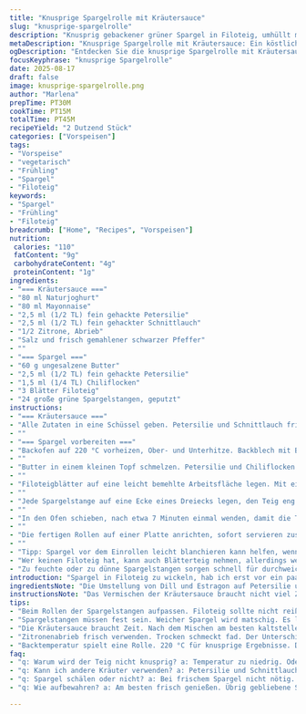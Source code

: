 ```yaml
---
title: "Knusprige Spargelrolle mit Kräutersauce"
slug: "knusprige-spargelrolle"
description: "Knusprig gebackener grüner Spargel in Filoteig, umhüllt mit würziger Butter und Kräutern, serviert mit einer cremigen Kräutersauce aus Joghurt und Mayonnaise. Etwas Chili bringt die nötige Schärfe, Zitronenzeste eine frische Note. Ideal als Vorspeise, vegetarisch und ohne Nüsse. Die Kräutersauce wird aus Dill und Estragon durch frische Petersilie und Schnittlauch ersetzt, für einen überraschend frischen Geschmack. Backzeit und -temperatur leicht angepasst für optimale Textur. Die Spargelstangen müssen fest und knackig sein, sonst wird das Ergebnis matschig."
metaDescription: "Knusprige Spargelrolle mit Kräutersauce: Ein köstliches Rezept mit frischem Spargel, perfekt als Vorspeise für jeden Anlass."
ogDescription: "Entdecken Sie die knusprige Spargelrolle mit Kräutersauce – ein Genuss, der frische Aromen und knackige Texturen verbindet."
focusKeyphrase: "knusprige Spargelrolle"
date: 2025-08-17
draft: false
image: knusprige-spargelrolle.png
author: "Marlena"
prepTime: PT30M
cookTime: PT15M
totalTime: PT45M
recipeYield: "2 Dutzend Stück"
categories: ["Vorspeisen"]
tags:
- "Vorspeise"
- "vegetarisch"
- "Frühling"
- "Spargel"
- "Filoteig"
keywords:
- "Spargel"
- "Frühling"
- "Filoteig"
breadcrumb: ["Home", "Recipes", "Vorspeisen"]
nutrition: 
 calories: "110"
 fatContent: "9g"
 carbohydrateContent: "4g"
 proteinContent: "1g"
ingredients:
- "=== Kräutersauce ==="
- "80 ml Naturjoghurt"
- "80 ml Mayonnaise"
- "2,5 ml (1/2 TL) fein gehackte Petersilie"
- "2,5 ml (1/2 TL) fein gehackter Schnittlauch"
- "1/2 Zitrone, Abrieb"
- "Salz und frisch gemahlener schwarzer Pfeffer"
- ""
- "=== Spargel ==="
- "60 g ungesalzene Butter"
- "2,5 ml (1/2 TL) fein gehackte Petersilie"
- "1,5 ml (1/4 TL) Chiliflocken"
- "3 Blätter Filoteig"
- "24 große grüne Spargelstangen, geputzt"
instructions:
- "=== Kräutersauce ==="
- "Alle Zutaten in eine Schüssel geben. Petersilie und Schnittlauch frisch hacken, das macht den Unterschied. Mit Salz und Pfeffer kräftig abschmecken. Kalt stellen, die Aromen setzen sich noch besser nach einer Weile. Mindestens 20 Minuten vor dem Servieren."
- ""
- "=== Spargel vorbereiten ==="
- "Backofen auf 220 °C vorheizen, Ober- und Unterhitze. Backblech mit Backpapier auslegen. Spargel waschen, Enden abbrechen, nur die knackigen Stangen verwenden. Zu dünner Spargel wird beim Backen schnell zu weich, keine Krümel- oder Faserreste an den Spitzen."
- ""
- "Butter in einem kleinen Topf schmelzen. Petersilie und Chiliflocken dazugeben, ein wenig salzen und pfeffern. Dann Zitronenabrieb einrühren, die frische Säure lässt das Butteraroma nicht platt wirken. Vom Herd nehmen, die Butter soll nur aromatisiert, nicht dunkel oder verbrannt werden."
- ""
- "Filoteigblätter auf eine leicht bemehlte Arbeitsfläche legen. Mit einem Pinsel großzügig mit der Kräuter-Butter bestreichen. Die Blätter in der Länge in 3 breite Streifen schneiden, jeden Streifen dann in etwa 4 Quadrate, diese dann diagonal halbieren. Ergibt 24 Dreiecke. Wenn der Teig reißt, sofort beheben: Luftfeuchtigkeit oder zu trockene Teigblätter eher etwas feucht einstreichen."
- ""
- "Jede Spargelstange auf eine Ecke eines Dreiecks legen, den Teig eng um den Spargel rollen, dabei leicht andrücken aber nicht ziehen, damit der Teig beim Backen knusprig bleibt und nicht aufreißt. Auf das Backblech setzen, mit der restlichen Butter aus dem Topf nochmal alle Rollen vorsichtig bestreichen."
- ""
- "In den Ofen schieben, nach etwa 7 Minuten einmal wenden, damit die Teigrolle von allen Seiten gleichmäßig goldbraun wird. Etwa 13 Minuten insgesammt, bis der Teig knisternd knusprig und tief goldfarben ist. Nicht zu lange, sonst wird der Spargel zu trocken und fad."
- ""
- "Die fertigen Rollen auf einer Platte anrichten, sofort servieren zusammen mit der gut gekühlten Kräutersauce. Die Sauce bringt Frische und sorgt für die Balance zur würzigen, buttrigen Kruste. Perfekt, wenn der Spargel eben noch knackig ist."
- ""
- "Tipp: Spargel vor dem Einrollen leicht blanchieren kann helfen, wenn die Stangen sehr dick sind, ich persönlich mag den knackigen Kontrast lieber direkt roh. Kleiner Trick: Der hohe Fettanteil im Teig hilft, trockenen Spargel zu vermeiden."
- "Wer keinen Filoteig hat, kann auch Blätterteig nehmen, allerdings weicht die Textur etwas ab, wird weniger knusprig, aber schön buttrig."
- "Zu feuchte oder zu dünne Spargelstangen sorgen schnell für durchweichte Teighüllen, dann lieber kurze Backzeit und schnell servieren."
introduction: "Spargel in Filoteig zu wickeln, hab ich erst vor ein paar Jahren ausprobiert. Lerne immer noch, wie man die perfekte Balance aus knackigem Spargel und knusprigem, nicht zu trockenen Teig trifft. Die Kräutersauce ist für mich ein Muss – frische Kräuter, ein wenig Zitronenzeste, keine schweren Saucen. Das Anrühren dauert Minuten, gibt aber den nötigen Kick. Beim Backen höre ich auf das Knistern des Filoteigs, er muss goldgelb werden, nicht dunkler oder zu blass. Frischer Spargel ist hier alles, zu alt und holzig geht gar nicht. Die Zugabe von Chili macht den Unterschied, wachrüttelt den Butterduft im Ofen. Wer schon mal feuchte Filoteighüllen hatte, kennt das Problem: Nicht zu nass arbeiten und den Ofen nicht öffnen wie verrückt. Geduld ist hier wichtig, der Spargel darf nicht schlafen im Teig."
ingredientsNote: "Die Umstellung von Dill und Estragon auf Petersilie und Schnittlauch bringt frische, grüne Noten, die ich bei der Kombination mit Zitrone bevorzuge. Statt dem normalen Joghurt kann griechischer Joghurt genutzt werden für mehr Cremigkeit. Für Menschen ohne Mayonnaise-Ersatz kann auch saure Sahne oder Crème fraîche nehmen, je nach Geschmack. Alle Kräuter sollten frisch sein, getrocknete funktionieren nicht wirklich hier, der Eigengeschmack geht verloren. Butter unbedingt ungesalzen, sonst kann man nicht individuell nachsalzen und es vermeidet zu salzige Filoteighülle. Für den Spargel unbedingt auf feste, frische Stangen achten – weich oder gelbstichig merkt man sofort im Backergebnis. Filoteig ist empfindlich; es hilft, ihn abgedeckt und bei Zimmertemperatur vor dem Verarbeiten zu lagern. Beim Teig schneiden ruhig scharfes Messer oder Pizzaschneider verwenden, sonst reißt er unkontrolliert. Die Zitronenzeste frisch reiben, keine fertige, getrocknete nehmen, sonst schmeckt es fad."
instructionsNote: "Das Vermischen der Kräutersauce braucht nicht viel Zeit, aber der Geschmack reift mit ein wenig Wartezeit im Kühlschrank. Im Backofen ist die Wärmezirkulation am besten in der Mitte, darum die Gitterposition so wählen. Die Butter mit den Kräutern wird nur kurz erhitzt – zu lange macht sie bitter und zu dunkel, das ruiniert eher die zarte Filoteighülle. Das ständige vorsichtige Bestreichen der Filoteigblätter ist Arbeit, aber essenziell für guten Crunch. Spargel darin eingewickelt bleibt von der Hitze umschlossen, behält aber durch die Butter auch Geschmack und Feuchtigkeit. Man darf nicht zu grob wickeln, sonst lösen sich die Rollen beim Backen. Das Wenden nach der Hälfte der Zeit sorgt für gleichmäßige Farbe und Knusprigkeit. Immer mit ruhiger Hand arbeiten, sonst reisst der Teig. Gut geölte Hände helfen, den Spargel zu rollen, ohne dass der Teig klebt oder bricht. Für ungeduldige: Kürzere Backdauer, dann wird der Teig weicher, aber Spargel bleibt knackig – alles eine Frage von Geschmack und Timing."
tips:
- "Beim Rollen der Spargelstangen aufpassen. Filoteig sollte nicht reißen. Die optimale Feuchtigkeit ist entscheidend. Zu trockene Blätter brechen."
- "Spargelstangen müssen fest sein. Weicher Spargel wird matschig. Es lohnt sich, frische Stangen zu wählen. Abgelagerter Spargel wird weniger gut."
- "Die Kräutersauce braucht Zeit. Nach dem Mischen am besten kaltstellen. Aromen entwickeln sich besser. Mindestens 20 Minuten warten."
- "Zitronenabrieb frisch verwenden. Trocken schmeckt fad. Der Unterschied ist merklich, die frische Säure hebt den Geschmack."
- "Backtemperatur spielt eine Rolle. 220 °C für knusprige Ergebnisse. Dabei die Rollen in der Mitte des Ofens platzieren."
faq:
- "q: Warum wird der Teig nicht knusprig? a: Temperatur zu niedrig. Oder zu viel Feuchtigkeit. Filoteig muss gut beschichtet sein."
- "q: Kann ich andere Kräuter verwenden? a: Petersilie und Schnittlauch sind ideal. Dill und Estragon machen das Aroma anders. Experimentieren erlaubt."
- "q: Spargel schälen oder nicht? a: Bei frischem Spargel nicht nötig. Bei dickeren Stangen eventuell. Wichtig ist die Frische, alles andere ist Geschmackssache."
- "q: Wie aufbewahren? a: Am besten frisch genießen. Übrig gebliebene Spargelrollen im Kühlschrank max. zwei Tage. Nachwärmen im Ofen, nicht in der Mikrowelle."

---
```

